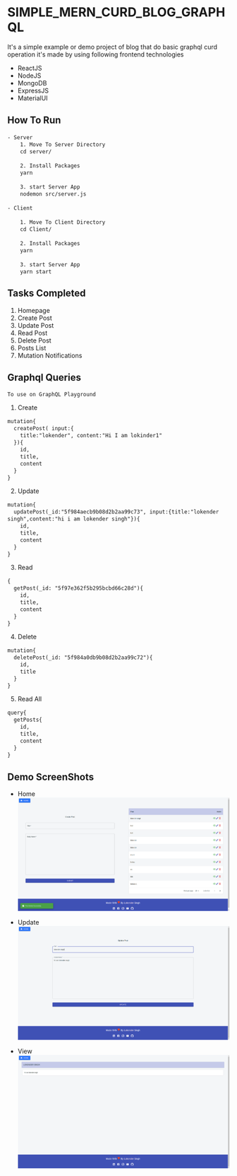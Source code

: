 # SIMPLE_MERN_CURD_BLOG_GRAPHQL
It's a simple example or demo project of blog that do basic graphql curd operation
it's made by using following frontend technologies
- ReactJS
- NodeJS
- MongoDB
- ExpressJS
- MaterialUI

## How To Run 
```
- Server
    1. Move To Server Directory
    cd server/

    2. Install Packages
    yarn

    3. start Server App
    nodemon src/server.js 

- Client    

    1. Move To Client Directory
    cd Client/

    2. Install Packages
    yarn

    3. start Server App
    yarn start
```

## Tasks Completed
1. Homepage
2. Create Post
3. Update Post
4. Read Post
5. Delete Post
6. Posts List
7. Mutation Notifications


## Graphql Queries

```
To use on GraphQL Playground
```


1. Create
```
mutation{
  createPost( input:{
	title:"lokender", content:"Hi I am lokinder1"
  }){
    id,
    title,
    content
  }
}

```

2. Update
```
mutation{
  updatePost(_id:"5f984aecb9b08d2b2aa99c73", input:{title:"lokender singh",content:"hi i am lokender singh"}){
    id,
    title,
    content
  }
}

```

3. Read
```
{
  getPost(_id: "5f97e362f5b295bcbd66c28d"){
    id,
    title,
    content
  }
}
```

4. Delete
```
mutation{
  deletePost(_id: "5f984a0db9b08d2b2aa99c72"){
    id,
    title
  }
}
```

5. Read All
```
query{
  getPosts{
    id,
    title,
    content
  }
}

```

## Demo ScreenShots

- Home
![Home](Home.png)

- Update
![Update](Update.png)

- View
![View](View.png)